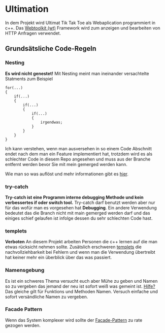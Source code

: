 # Ultimation

In dem Projekt wird Ultimat Tik Tak Toe als Webaplication programmiert in c++. Das [Webtoolkit (wt)](https://www.webtoolkit.eu/wt) Framework wird zum anzeigen und bearbeiten von HTTP Anfragen verwendet. 

## Grundsätsliche Code-Regeln
### Nesting
**Es wird nicht genestet!**  Mit Nesting meint man ineinander versachtelte Statments zum Beispiel  
```
for(...)
{
    if(...)
    {
        if(...)
        {
            if(...)
            {
                irgendwas;
            }
        }
    }
}
```
Ich kann verstehen, wenn man ausversehen in so einem Code Abschnitt endet nach dem man ein Feature implementiert hat, trotzdem wird es als schlechter Code in diesem Repo angesehen und muss aus der Branche entfernt werden bevor Sie mit mein gemerged werden kann.

Wie man so was auflöst und mehr informationen gibt es [hier](https://www.youtube.com/watch?v=CFRhGnuXG-4).

### try-catch 
**Try-catch ist eine Programm interne debugging Methode und kein verbessertes if oder switch tool.** Try-catch darf benutzt werden aber nur für das wofür man es vorgesehen hat **Debugging**. Ein andere Verwendung bedeutet das die Branch nicht mit main gemerged werden darf und das einiges schief gelaufen ist infolge dessen du sehr schlechten Code hast. 

### templets 
**Verboten** An diesem Projekt arbeiten Personen die c++ lernen auf die man etwas rücksicht nehmen sollte. Zusätslich erschweren [templets](https://en.cppreference.com/w/cpp/language/templates) die nachvollziehbarkeit bei Fehlern und wenn man die Verwendung übertreibt hat keiner mehr ein überblick über das was passiert. 

### Namensgebung
Es ist ein schweres Thema versucht euch aber Mühe zu geben und Namen so zu vergeben das jemand der neu ist sofort weiß was gemeint ist. [Hilfe?](https://www.youtube.com/watch?v=-J3wNP6u5YU)
Das gleiche gilt für Funktions und Methoden Namen. Versuch einfache und sofort versändliche Namen zu vergeben. 

### Facade Pattern 
Wenn das System komplexer wird sollte der [Facade-Pattern](https://www.ionos.de/digitalguide/websites/web-entwicklung/was-ist-das-facade-pattern/) zu rate gezogen werden. 



